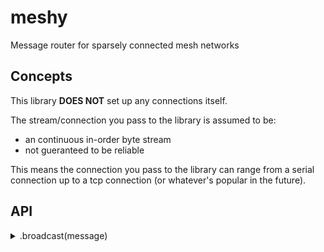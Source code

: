 meshy
=====

Message router for sparsely connected mesh networks

Concepts
--------

This library **DOES NOT** set up any connections itself.

The stream/connection you pass to the library is assumed to be:

- an continuous in-order byte stream
- not gueranteed to be reliable

This means the connection you pass to the library can range from a serial
connection up to a tcp connection (or whatever's popular in the future).

API
---

<details>
  <summary>.broadcast(message)</summary>
  <p>Sends a message to all nodes in the network</p>

```typescript
.broadcast(message:string)
```

</details>
